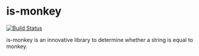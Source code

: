 # is-monkey


[![Build Status](https://travis-ci.org/joemccann/dillinger.svg?branch=master)]()

is-monkey is an innovative library to determine whether a string is equal to monkey.

